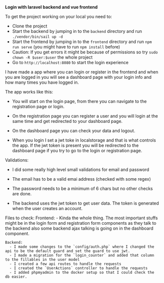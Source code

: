 **Login with laravel backend and vue frontend**

To get the project working on your local you need to:

  - Clone the project
  - Start the backend by jumping in to the `backend` directory and run `./vendor/bin/sail up -d`
  - Start the frontend by jumping in to the `frontend` directory and run `npm run serve` (you might have to run `npm install` before)
  - Caution: If you get errors it might be because of permissions so try `sudo chown -R $user:$user` the whole project
  - Go to `http://localhost:8080` to start the login experience

I have made a app where you can login or register in the frontend and when you are logged in you will see a dashboard page with your login
info and how many times you have logged in.

The app works like this:

  - You will start on the login page, from there you can navigate to the registration page or login.
  - On the registration page you can register a user and you will login at the same time and get redirected to your dashboard page.
  - On the dashboard page you can check your data and logout.
 
  - When you login I set a jwt toke in localstorage and that is what controls the app. If the jwt token is present you will be redirected to the dashboard page if      you try to go to the login or registration page.

Validations:

  - I did some really high level small validations for email and password
  - The email has to be a valid emai address (checked with some regex)
  - The password needs to be a minimum of 6 chars but no other checks are done.
  
  - The backend uses the jwt token to get user data. The token is generated when the user creates an account.

Files to check:
  Frontend:
    - Kinda the whole thing. The most important stuffs might be in the login form and registration form components as they talk to the backend also some backend ajax talking is going on in the dashboard component.
    
    Backend:
      - I made some changes to the `config/auth.php` where I changed the api to be the default guard and set the guard to use jwt.
      - I made a migration for the `login_counter` and added that column to the fillables in the user model
      - I created a few api routes to handle the requests
      - I created the `UserActions` controller to handle the requests
      - I added phpmyadmin to the docker setup so that I could check the db easier.
